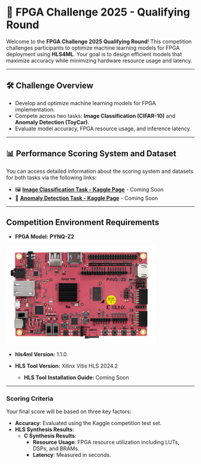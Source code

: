 # 🚀 FPGA Challenge 2025 - Qualifying Round

Welcome to the **FPGA Challenge 2025 Qualifying Round**! This competition challenges participants to optimize machine learning models for FPGA deployment using **HLS4ML**. Your goal is to design efficient models that maximize accuracy while minimizing hardware resource usage and latency.

---

## 🛠 Challenge Overview

- Develop and optimize machine learning models for FPGA implementation.
- Compete across two tasks: **Image Classification (CIFAR-10)** and **Anomaly Detection (ToyCar)**.
- Evaluate model accuracy, FPGA resource usage, and inference latency.

---

## 📊 Performance Scoring System and Dataset

You can access detailed information about the scoring system and datasets for both tasks via the following links:

- 🖼️ **[Image Classification Task - Kaggle Page](#)** - Coming Soon  
- 🚨 **[Anomaly Detection Task - Kaggle Page](#)**  - Coming Soon

---

## **Competition Environment Requirements**
- **FPGA Model:** **PYNQ-Z2**
<img src="./Figures/PYNQ-Z2-Large-scaled.jpg" alt="Pynq-z2 FPGA" width="400">

- **hls4ml Version:** 1.1.0
 
- **HLS Tool Version:** Xilinx Vitis HLS 2024.2  
  - **HLS Tool Installation Guide:** Coming Soon  

---

### **Scoring Criteria**
Your final score will be based on three key factors:  
- **Accuracy**: Evaluated using the Kaggle competition test set.  
- **HLS Synthesis Results**:  
  - **C Synthesis Results**:  
    - **Resource Usage**: FPGA resource utilization including LUTs, DSPs, and BRAMs.  
    - **Latency**: Measured in seconds.
